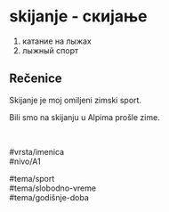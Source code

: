# skijanje - скијање

1. катание на лыжах
2. лыжный спорт

## Rečenice

Skijanje je moj omiljeni zimski sport.

Bili smo na skijanju u Alpima prošle zime.

<br>

#vrsta/imenica  
#nivo/A1  

#tema/sport  
#tema/slobodno-vreme  
#tema/godišnje-doba  
